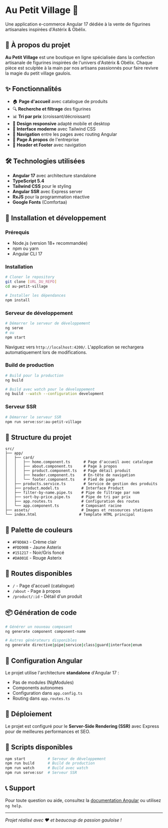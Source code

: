 # Au Petit Village 🏺

Une application e-commerce Angular 17 dédiée à la vente de figurines artisanales inspirées d'Astérix & Obélix.

## 🎯 À propos du projet

**Au Petit Village** est une boutique en ligne spécialisée dans la confection artisanale de figurines inspirées de l'univers d'Astérix & Obélix. Chaque pièce est sculptée à la main par nos artisans passionnés pour faire revivre la magie du petit village gaulois.

## ✨ Fonctionnalités

- 🏠 **Page d'accueil** avec catalogue de produits
- 🔍 **Recherche et filtrage** des figurines
- 📊 **Tri par prix** (croissant/décroissant)
- 📱 **Design responsive** adapté mobile et desktop
- 🎨 **Interface moderne** avec Tailwind CSS
- 🧭 **Navigation** entre les pages avec routing Angular
- 📖 **Page À propos** de l'entreprise
- 🦶 **Header et Footer** avec navigation

## 🛠️ Technologies utilisées

- **Angular 17** avec architecture standalone
- **TypeScript 5.4**
- **Tailwind CSS** pour le styling
- **Angular SSR** avec Express server
- **RxJS** pour la programmation réactive
- **Google Fonts** (Comfortaa)

## 🚀 Installation et développement

### Prérequis
- Node.js (version 18+ recommandée)
- npm ou yarn
- Angular CLI 17

### Installation
```bash
# Cloner le repository
git clone [URL_DU_REPO]
cd au-petit-village

# Installer les dépendances
npm install
```

### Serveur de développement
```bash
# Démarrer le serveur de développement
ng serve
# ou
npm start
```

Naviguez vers `http://localhost:4200/`. L'application se rechargera automatiquement lors de modifications.

### Build de production
```bash
# Build pour la production
ng build

# Build avec watch pour le développement
ng build --watch --configuration development
```

### Serveur SSR
```bash
# Démarrer le serveur SSR
npm run serve:ssr:au-petit-village
```

## 📁 Structure du projet

```
src/
├── app/
│   ├── card/
│   │   ├── home.component.ts      # Page d'accueil avec catalogue
│   │   ├── about.component.ts     # Page à propos
│   │   ├── product.component.ts   # Page détail produit
│   │   ├── header.component.ts    # En-tête de navigation
│   │   └── footer.component.ts    # Pied de page
│   ├── products.service.ts        # Service de gestion des produits
│   ├── product.model.ts          # Interface Product
│   ├── filter-by-name.pipe.ts    # Pipe de filtrage par nom
│   ├── sort-by-price.pipe.ts     # Pipe de tri par prix
│   ├── app.routes.ts             # Configuration des routes
│   └── app.component.ts          # Composant racine
├── assets/                       # Images et ressources statiques
└── index.html                   # Template HTML principal
```

## 🎨 Palette de couleurs

- `#F9D0A3` - Crème clair
- `#FDD90B` - Jaune Asterix
- `#151217` - Noir/Gris foncé
- `#DA001E` - Rouge Asterix

## 🧭 Routes disponibles

- `/` - Page d'accueil (catalogue)
- `/about` - Page à propos
- `/product/:id` - Détail d'un produit

## 📦 Génération de code

```bash
# Générer un nouveau composant
ng generate component component-name

# Autres générateurs disponibles
ng generate directive|pipe|service|class|guard|interface|enum
```

## 🔧 Configuration Angular

Le projet utilise l'architecture **standalone** d'Angular 17 :
- Pas de modules (NgModules)
- Components autonomes
- Configuration dans `app.config.ts`
- Routing dans `app.routes.ts`

## 🚀 Déploiement

Le projet est configuré pour le **Server-Side Rendering (SSR)** avec Express pour de meilleures performances et SEO.

## 📝 Scripts disponibles

```bash
npm start          # Serveur de développement
npm run build      # Build de production
npm run watch      # Build avec watch
npm run serve:ssr  # Serveur SSR
```

## 📞 Support

Pour toute question ou aide, consultez la [documentation Angular](https://angular.io/docs) ou utilisez `ng help`.

---

*Projet réalisé avec ❤️ et beaucoup de passion gauloise !*